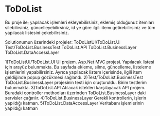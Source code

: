 # ToDoList

Bu proje ile; yapılacak işlemleri ekleyebilirsiniz, eklemiş olduğunuz itemları silebilirsiniz,
güncelleyebilirsiniz, id ye göre ilgili itemı getirebilirsiniz ve tüm yapılacak listesini çekebilirsiniz.


Solutionumun üzerindeki projeler: 
ToDoListUI/ToDoList.UI
Test/ToDoList.BusinessTest 
ToDoList.API 
ToDoList.BusinessLayer 
ToDoList.DataAccessLayer


1)ToDoListUI/ToDoList.UI
UI projem. Asp.Net MVC projesi. Yapılacak listesi için arayüz bulunmakta. Bu sayfada ekleme, silme, güncelleme, listeleme işlemlerini yapabilirsiniz.
Ayrıca yapılacak listem içerisinde, ilgili item geldiğinde popup gözükmesi sağlandı.
2)Test/ToDoList.BusinessTest  ToDoList.BusinessLayer  projesinin testi için oluşturuldu. Birim testlerim bulunmakta. 
3)ToDoList.API  Atılacak istekleri karşılayacak API projem. Buradaki controller methodları üzerinden ToDoList.BusinessLayer daki servisler çağırılır. 
4)ToDoList.BusinessLayer  Gerekli kontrollerin, işlerin yapıldığı katman. 
5)ToDoList.DataAccessLayer Veritabanı işlemlerinin yapıldığı katman